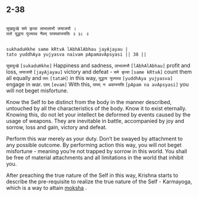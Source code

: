 ## 2-38


```shloka-sa

सुखदुःखे समे कृत्वा लाभालाभौ जयाजयौ ।
ततो युद्धाय युज्यस्व नैवम् पापमवाप्स्यसि ॥ ३८ ॥

```
```shloka-sa-hk

sukhaduHkhe same kRtvA lAbhAlAbhau jayAjayau |
tato yuddhAya yujyasva naivam pApamavApsyasi || 38 ||

```
`सुकदुःखे` `[sukaduHkhe]` Happiness and sadness, `लाभालाभौ` `[lAbhAlAbhau]` profit and loss, `जयाजयौ` `[jayAjayau]` victory and defeat - `समे कृत्वा` `[same kRtvA]` count them all equally and `ततः` `[tataH]` in this way, `युद्धाय युज्यस्व` `[yuddhAya yujyasva]` engage in war. `एवम्` `[evam]` With this, `पापम् न अवाप्स्यसि` `[pApam na avApsyasi]` you will not beget misfortune.

Know the Self to be distinct from the body in the manner described, untouched by all the characteristics of the body. Know it to exist eternally. Knowing this, do not let your intellect be deformed by events caused by the usage of weapons. They are inevitable in battle, accompanied by joy and sorrow, loss and gain, victory and defeat. 

Perform this war merely as your duty. Don’t be swayed by attachment to any possible outcome. By performing action this way, you will not beget misfortune - meaning you’re not trapped by sorrow in this world. You shall be free of material attachments and all limitations in the world that inhibit you.

After preaching the true nature of the Self in this way, Krishna starts to describe the pre-requisite to realize the true nature of the Self - Karmayoga, which is a way to attain 
[moksha](Moksha)
.


